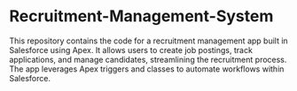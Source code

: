 # Recruitment-Management-System
This repository contains the code for a recruitment management app built in Salesforce using Apex. It allows users to create job postings, track applications, and manage candidates, streamlining the recruitment process. The app leverages Apex triggers and classes to automate workflows within Salesforce.
